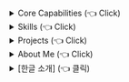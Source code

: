 <details>
<summary>Core Capabilities (👈 Click)</summary>
<div markdown="1">       
 
 - Developing projects with Spring, SpringBoot, and Spring Data JPA
 
 - Use AWS EC2, RDS and S3 to develop and deploy applications
 
 - Experience in full development cycle from planning to design to development
</div>
</details>

<details>
<summary>Skills (👈 Click)</summary>
<div markdown="1">       
 </br>
① C++</br>
: I can implement basic algorithms such as DFS, BFS, DP, etc. by using the data structure.
</br></br>
② Java</br>
: I developed and released the app using Spring MVC through Spring and SpringBoot framework.
</br></br>
③ JavaScript</br>
: I developed a map marine data delivery service through public templates and Google Maps APIs.
</br></br>
④ RDBMS</br>
: I usually use MySQL. I can do basic data modeling and I mapped it to Spring Project with Spring Data JPA.
</br></br>
➄ Linux Command and Development Environments</br>
: I deployed the project on a Linux-based AWS EC2 web server.
</br></br>
➅ Cloud</br>
: I deployed a web server on AWS EC2 and connected S3 for storing unstructured data and RDS for storing structured data through AWS Lambda.
</br></br>
➆ Configuration Management </br>
: I divided branche by project team members and developed division of labor.
</br></br>
➇ Test</br>
: I wrote a test code for a simple example through JUnit and SpringBootTest.
</div>
</details>

<details>
<summary>Projects (👈 Click)</summary>
<div markdown="1">       

 - https://github.com/juwon0605/INCAR
 
 - https://github.com/juwon0605/bluecoconut_website
</div>
</details>

<details>
<summary>About Me (👈 Click)</summary>
<div markdown="1">       
 ...
</div>
</details>

<details>
<summary>[한글 소개] (👈 클릭)</summary>
 <br>
<div markdown="1">       
 <details>
<summary>핵심 역량 (👈 클릭)</summary>
<div markdown="1">       
 
 - Spring과 SpringBoot, Spring Data JPA로 프로젝트 개발

 - AWS EC2, RDS, S3를 활용해 애플리케이션을 개발하고 배포

 - 기획부터 디자인, 개발까지 풀 사이클 개발 주기 경험
</div>
</details>

<details>
<summary>보유 기술 (👈 클릭)</summary>
<div markdown="1">       
 </br>
 ① C++</br>
 : 자료구조를 활용해 DFS, BFS, DP 등 기본적인 알고리즘을 구현할 수 있습니다.
 </br></br>
 ② Java</br>
 : Spring과 SpringBoot 프레임워크를 통해 Spring MVC를 사용하여 앱을 만들어 출시해봤습니다.
 </br></br>
 ③ JavaScript</br>
 : 공개 탬플릿과 구글맵 API를 통해 지도 해양 데이터 제공 서비스를 개발해봤습니다.
 </br></br>
 ④ RDBMS</br>
 : 주로 MySQL을 사용합니다. 기본적인 데이터 모델링을 할 수 있고 Spring Data JPA로 Spring 프로젝트와 연동해봤습니다.
 </br></br>
 ➄ Linux 커맨드 및 개발환경</br>
 : Linux기반 AWS EC2 웹서버에 프로젝트를 배포해봤습니다. 
 </br></br>
 ➅ 클라우드</br>
 : AWS EC2에 웹서버를 배포하고 AWS Lambda를 통해 비정형 데이터 저장을 위한 S3와 정형 데이터 저장을 위한 RDS를 연동해봤습니다.
 </br></br>
 ➆ 형상관리</br>
 : 프로젝트 팀원별로 branche를 나누어 분업 개발했습니다.
 </br></br>
 ➇ 테스트</br>
 : JUnit과 SpringBootTest를 통해 간단한 예제의 테스트 코드를 작성했습니다.

</div>
</details>

<details>
<summary>프로젝트 (👈 클릭)</summary>
<div markdown="1">       
 
 - https://github.com/juwon0605/INCAR
 
 - https://github.com/juwon0605/bluecoconut_website
</div>
</details>

<details>
<summary>자기 소개 (👈 클릭)</summary>
<div markdown="1">       
 ...
</div>
</details>

</div>
</details>
<!--
**juwon0605/juwon0605** is a ✨ _special_ ✨ repository because its `README.md` (this file) appears on your GitHub profile.

Here are some ideas to get you started:

- 🔭 I’m currently working on ...
- 🌱 I’m currently learning ...
- 👯 I’m looking to collaborate on ...
- 🤔 I’m looking for help with ...
- 💬 Ask me about ...
- 📫 How to reach me: ...
- 😄 Pronouns: ...
- ⚡ Fun fact: ...
-->

